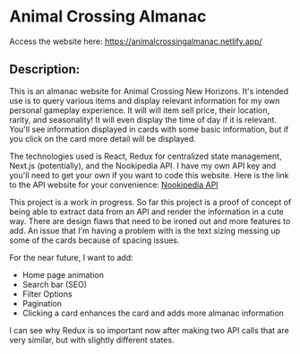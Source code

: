 # Animal Crossing Almanac

Access the website here: https://animalcrossingalmanac.netlify.app/

## Description:

This is an almanac website for Animal Crossing New Horizons. It's intended use is to query various items and display relevant information for my own personal gameplay experience. It will will item sell price, their location, rarity, and seasonality! It will even display the time of day if it is relevant. You'll see information displayed in cards with some basic information, but if you click on the card more detail will be displayed.

The technologies used is React, Redux for centralized state management, Next.js (potentially), and the Nookipedia API. I have my own API key and you'll need to get your own if you want to code this website. Here is the link to the API website for your convenience: [Nookipedia API](https://api.nookipedia.com/)

This project is a work in progress. So far this project is a proof of concept of being able to extract data from an API and render the information in a cute way. There are design flaws that need to be ironed out and more features to add. An issue that I'm having a problem with is the text sizing messing up some of the cards because of spacing issues.

For the near future, I want to add:

- Home page animation
- Search bar (SEO)
- Filter Options
- Pagination
- Clicking a card enhances the card and adds more almanac information

I can see why Redux is so important now after making two API calls that are very similar, but with slightly different states.
